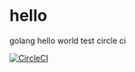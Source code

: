 # hello
golang hello world
test circle ci

[![CircleCI](https://circleci.com/gh/rjturek/hello.svg?style=svg)](https://circleci.com/gh/rjturek/hello)
